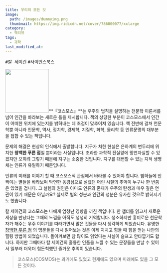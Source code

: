 ```yaml
---
title: 우리의 모든 것
image: 
  path: /images/dummyimg.png
  thumbnail: https://img.ridicdn.net/cover/786000077/xxlarge
category:
  - 책리뷰
tags:
  - 과학
last_modified_at:
---
```


<kbd>#칼 세이건</kbd> <kbd>#사이언스북스</kbd> 

<img src="https://img.ridicdn.net/cover/786000077/xxlarge" style="width: 140px" class="align-right" alt=""/>**『코스모스』**는 우주의 법칙을 설명하는 천문학 이론서를 넘어 인간을 바라보는 새로운 틀을 제시합니다. 책의 상당한 부분이 코스모스에서 인간이 어떠한 위치에 있는지를 밝혀내는 데 초점이 맞추어져 있습니다. 책 전반에 걸쳐 천문학뿐 아니라 인문학, 역사, 정치학, 경제학, 지질학, 화학, 물리학 등 인류문명의 대부분을 접합 수 있는 책입니다. 

문제의 해결은 현상의 인식에서 출발합니다. 지구가 처한 현실은 은하계의 변두리에 위치한 **창백한 푸른 점**일 뿐이라는 사실입니다. 초라한 과학적 진실앞에 망연자실할 수 있겠지만 오히려 그렇기 때문에 지구는 소중한 것입니다. 지구를 대변할 수 있는 지적 생명체는 인류가 유일하기 때문입니다. 

인류의 미래를 이야기 할 때 코스모스적 관점에서 바라볼 수 있어야 합니다. 밤하늘에 반짝이는 별들을 바라보며 막연한 동경심으로 설렜던 어린 시절의 추억이 누구나 한 번쯤은 있었을 겁니다. 그 설렘의 원인은 아마도 인류의 존재가 우주의 탄생과 매우 깊은 연관이 있기 때문은 아닐까요? 실제로 별의 성분과 인간의 성분은 유사한 것으로 밝혀지기도 했습니다. 

칼 세이건의 코스모스는 나에게 엄청난 영향을 끼친 책입니다. 한 챕터를 읽고서 새로운 세상을 만났다는 그때의 느낌을 아직도 생생히 기억합니다. 생소하지만 흥미로운 천문학자가 해주는 우주 이야기를 따라가면서 많은 것들을 다시 생각하게 되었습니다. 유명한 [창백한 푸른 점](https://deftone2000.github.io/인용/pale-blue-dot/) 의 명문들을 다시 읽어보는 것은 이제 지치고 힘들 때 힘을 얻는 나만의 힐링 방법이 되었습니다. 돌이켜보면 참 많이도 읽었다는 사실이 슬프고 안타깝기도 합니다. 하지만 그때마다 칼 세이건의 훌륭한 인품을 느낄 수 있는 문장들을 만날 수 있어서 일부러 더욱더 힘든척했던 즐거운 추억이 있습니다. 

> 코스모스(COSMOS)는 과거에도 있었고 현재에도 있으며 미래에도 있을 그 모든 것이다. 
>

